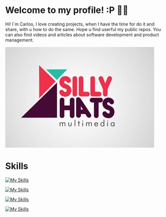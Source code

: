 # Welcome to my profile! :P 👋🏻

Hi! I´m Carlos, I love creating projects, when I have the time for do it and share, with u how to do the same. Hope u find userful my public repos. You can also find videos and articles about software development and product management.

![Alt text](https://github.com/1984hats/pereira-info/blob/main/logo_silly.jpg)

# Skills
[![My Skills](https://skillicons.dev/icons?i=au,pr,ae,ps,ai,xd)](https://skillicons.dev)

[![My Skills](https://skillicons.dev/icons?i=sketchup,unreal,unity,blender,arduino,mysql,mongodb)](https://skillicons.dev)

[![My Skills](https://skillicons.dev/icons?i=html,css,java,nodejs,py,php,r)](https://skillicons.dev)

[![My Skills](https://skillicons.dev/icons?i=aws,react,bootstrap,vscode,gcp,ableton)](https://skillicons.dev)
